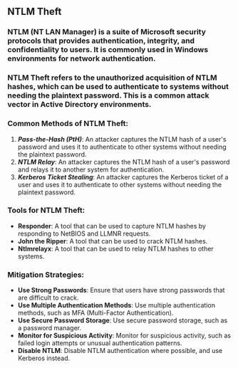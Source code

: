 ## NTLM Theft
### NTLM (NT LAN Manager) is a suite of Microsoft security protocols that provides authentication, integrity, and confidentiality to users. It is commonly used in Windows environments for network authentication.

### NTLM Theft refers to the unauthorized acquisition of NTLM hashes, which can be used to authenticate to systems without needing the plaintext password. This is a common attack vector in Active Directory environments.

### Common Methods of NTLM Theft:
1. ***Pass-the-Hash (PtH)***: An attacker captures the NTLM hash of a user's password and uses it to authenticate to other systems without needing the plaintext password.
2. ***NTLM Relay***: An attacker captures the NTLM hash of a user's password and relays it to another system for authentication.
3. ***Kerberos Ticket Stealing***: An attacker captures the Kerberos ticket of a user and uses it to authenticate to other systems without needing the plaintext password.

### Tools for NTLM Theft:
- **Responder**: A tool that can be used to capture NTLM hashes by responding to NetBIOS and LLMNR requests.
- **John the Ripper**: A tool that can be used to crack NTLM hashes.
- **Ntlmrelayx**: A tool that can be used to relay NTLM hashes to other systems.
















### Mitigation Strategies:
- **Use Strong Passwords**: Ensure that users have strong passwords that are difficult to crack.
- **Use Multiple Authentication Methods**: Use multiple authentication methods, such as MFA (Multi-Factor Authentication).
- **Use Secure Password Storage**: Use secure password storage, such as a password manager.
- **Monitor for Suspicious Activity**: Monitor for suspicious activity, such as failed login attempts or unusual authentication patterns.
- **Disable NTLM**: Disable NTLM authentication where possible, and use Kerberos instead.


